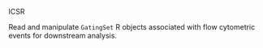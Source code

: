 ICSR

Read and manipulate `GatingSet` R objects associated with flow cytometric events for downstream analysis.  

